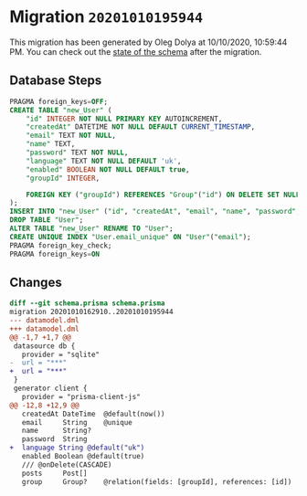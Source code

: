 # Migration `20201010195944`

This migration has been generated by Oleg Dolya at 10/10/2020, 10:59:44 PM.
You can check out the [state of the schema](./schema.prisma) after the migration.

## Database Steps

```sql
PRAGMA foreign_keys=OFF;
CREATE TABLE "new_User" (
    "id" INTEGER NOT NULL PRIMARY KEY AUTOINCREMENT,
    "createdAt" DATETIME NOT NULL DEFAULT CURRENT_TIMESTAMP,
    "email" TEXT NOT NULL,
    "name" TEXT,
    "password" TEXT NOT NULL,
    "language" TEXT NOT NULL DEFAULT 'uk',
    "enabled" BOOLEAN NOT NULL DEFAULT true,
    "groupId" INTEGER,

    FOREIGN KEY ("groupId") REFERENCES "Group"("id") ON DELETE SET NULL ON UPDATE CASCADE
);
INSERT INTO "new_User" ("id", "createdAt", "email", "name", "password", "groupId", "enabled") SELECT "id", "createdAt", "email", "name", "password", "groupId", "enabled" FROM "User";
DROP TABLE "User";
ALTER TABLE "new_User" RENAME TO "User";
CREATE UNIQUE INDEX "User.email_unique" ON "User"("email");
PRAGMA foreign_key_check;
PRAGMA foreign_keys=ON
```

## Changes

```diff
diff --git schema.prisma schema.prisma
migration 20201010162910..20201010195944
--- datamodel.dml
+++ datamodel.dml
@@ -1,7 +1,7 @@
 datasource db {
   provider = "sqlite"
-  url = "***"
+  url = "***"
 }
 generator client {
   provider = "prisma-client-js"
@@ -12,8 +12,9 @@
   createdAt DateTime  @default(now())
   email     String    @unique
   name      String?
   password  String
+  language String @default("uk")
   enabled Boolean @default(true)
   /// @onDelete(CASCADE)
   posts     Post[]
   group     Group?    @relation(fields: [groupId], references: [id])
```


